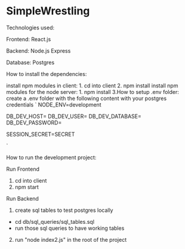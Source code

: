 # SimpleWrestling

Technologies used:

Frontend:
React.js

Backend:
Node.js
Express

Database:
Postgres

How to install the dependencies:

install npm modules in client: 1. cd into client 2. npm install
install npm modules for the node server: 1. npm install
3.How to setup .env folder:
create a .env folder with the following content with your postgres credentials
`
NODE_ENV=development

DB_DEV_HOST=
DB_DEV_USER=
DB_DEV_DATABASE=
DB_DEV_PASSWORD=

SESSION_SECRET=SECRET

`

How to run the development project:

Run Frontend

1. cd into client
2. npm start

Run Backend

1. create sql tables to test postgres locally

- cd db/sql_queries/sql_tables.sql
- run those sql queries to have working tables

2. run "node index2.js" in the root of the project
